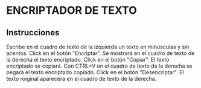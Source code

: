 <h1>ENCRIPTADOR DE TEXTO</h1>

<h2>Instrucciones</h2>
Escribe en el cuadro de texto de la izquierda un texto en minúsculas y sin acentos. Click en el botón "Encriptar". Se mostrará en el cuadro de texto de la derecha el texto encriptado.
Click en el botón "Copiar". El texto encriptado se copiará.
Con CTRL+V en el cuadro de texto de la derecha se pegará el texto encriptado copiado. Click en el botón "Desencriptar". El texto roiginal aparecerá en el cuadro de texto de la derecha.
